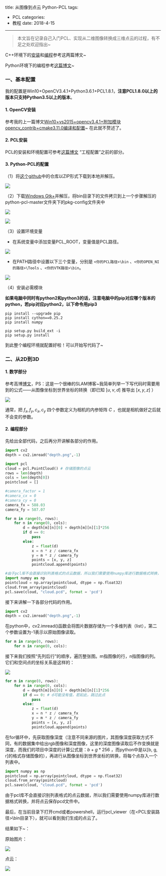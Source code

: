 title: 从图像到点云 Python-PCL
tags: 
  - PCL
categories: 
  - 教程
date: 2018-4-15
---
> 本文旨在记录自己入门PCL、实现从二维图像转换成三维点云的过程，有不足之处欢迎指出~

<!--more-->

C++环境下的[安装](https://blog.csdn.net/gurenyigu/article/details/78773395)和[编程](http://www.cnblogs.com/gaoxiang12/p/4652478.html)参考这两篇博文~

Python环境下的编程参考[这篇博文](http://www.rosclub.cn/post-682.html)~

### 一、基本配置

我的配置是Win10+OpenCV3.4.1+Python3.6.1+PCL1.8.1，**注意PCL1.8.0以上的版本只支持Python3.5以上的版本**。

#### 1. OpenCV安装

参考我的上一篇博文[Win10+vs2015+opencv3.4.1+附加模块opencv_contrib+cmake3.11.0编译和配置](https://elody-07.github.io/opencv3.4.1+contrib+cmake3.11.0/#2-opencv3-4-1)~ 在此就不赘述了。

#### 2. PCL安装

PCL的安装和环境配置可参考[这篇博文]((https://blog.csdn.net/gurenyigu/article/details/78773395)) “工程配置”之前的部分。

#### 3. Python-PCL的配置

（1）将[这个github](https://github.com/strawlab/python-pcl)中的仓库以ZIP形式下载到本地并解压。

![](https://ws1.sinaimg.cn/large/006lJSqNly1fqdjg8qqd7j311y0hndiy.jpg)

（2）下载[Windows Gtk+](http://win32builder.gnome.org/)并解压，将bin目录下的文件拷贝到上一个步骤解压的python-pcl-master文件夹下的pkg-config文件夹中

![](https://ws1.sinaimg.cn/large/006lJSqNly1fqdjinnlzaj30lu0e4403.jpg)

![](https://ws1.sinaimg.cn/large/006lJSqNly1fqdjllw1plj30ns0dy75q.jpg)

（3）设置环境变量

- 在系统变量中添加变量PCL_ROOT，变量值是PCL路径。

![](https://ws1.sinaimg.cn/large/006lJSqNly1fqdjpjm4y9j30ge07hdg1.jpg)

- 在PATH路径中设置以下三个变量，分别是 `<你的PCL路径>\bin` 、`<你的OPEN_NI的路径>\Tools` 、`<你的VTK路径>\bin`。

![](https://ws1.sinaimg.cn/large/006lJSqNly1fqdjsspjifj30ek0fn3zc.jpg)

（4）安装必需模块

**如果电脑中同时有python2和python3的话，注意电脑中的pip对应哪个版本的python，若pip对应python2，以下命令用pip3**

```
pip install --upgrade pip
pip install cython==0.25.2
pip install numpy

pip setup.py build_ext -i
pip setup.py install
```

到此整个编程环境就配置好啦！可以开始写代码了~

### 二、从2D到3D

#### 1. 数学部分

参考高博[博文](http://www.cnblogs.com/gaoxiang12/p/4652478.html)，PS：这是一个很棒的SLAM博客~我简单列举一下写代码时需要用到的公式——从图像坐标到世界坐标的转换（即已知 $[u,v,d]$ 推导出 $[x,y,z]$ ）

![](https://ws1.sinaimg.cn/large/006lJSqNly1fq4zhve69cj306804ngli.jpg)

通常，把 $f_x,f_y,c_x,c_y$ 四个参数定义为相机的内参矩阵 $C$ ，也就是相机做好之后就不会变的参数。

#### 2. 编程部分

先给出全部代码，之后再分开讲解各部分的作用。

```python
import cv2
depth = cv2.imread("depth.png",-1) 

import pcl
cloud = pcl.PointCloud() # 存储图像的点云
rows = len(depth)
cols = len(depth[0])
pointcloud = [] 

#camera_factor = 1
#camera_cx = 0
#camera_cy = 0
camera_fx = 588.03
camera_fy = 587.07

for m in range(0, rows):
    for n in range(0, cols):
        d = depth[m][n][0] + depth[m][n][1]*256
        if d == 0:
            pass
        else:
            z = float(d)
            x = n * z / camera_fx
            y = m * z / camera_fy
            points = [x, y, z]
            pointcloud.append(points)

#由于pcl库不会直接识别列表格式的点云数据，所以我们需要使用numpy库进行数据格式转换，并将点云保存pcd文件中。
import numpy as np
pointcloud = np.array(pointcloud, dtype = np.float32)
cloud.from_array(pointcloud)
pcl.save(cloud, "cloud.pcd", format = 'pcd')
```

接下来讲解一下各部分代码的作用。

```python
import cv2
depth = cv2.imread("depth.png",-1) 
```

在python中，cv2.imread()函数会将图片数据存储为一个多维列表（list），第二个参数设置为-1表示以原始图像读取。

```python
for m in range(0, rows):
    for n in range(0, cols):
```

接下来我们按照“先列后行”的顺序，遍历整张图。m指图像的行，n指图像的列。它们和空间点的坐标关系是这样的：

![](https://ws1.sinaimg.cn/large/006lJSqNly1fq5192o3z3j308w06i0sl.jpg)

```python
for m in range(0, rows):
    for n in range(0, cols):
        d = depth[m][n][0] + depth[m][n][1]*256
        if d == 0: # d可能没有值，若如此，跳过此点
            pass
        else:
            z = float(d)
            x = n * z / camera_fx
            y = m * z / camera_fy
            points = [x, y, z]
            pointcloud.append(points)
```

在for循环中，先获取图像深度（注意不同来源的图片，其图像深度获取方式不同，有的数据集中给出rgb图像和深度图像，这里的深度图像读取后不作变换就是深度，而我们的项目中深度的计算公式是：$b + g * 256$ ，而python中是以[b, g, r]的格式存储图像的），再进行从图像坐标到世界坐标的转换，将每个点存入一个列表中。

```python
import numpy as np
pointcloud = np.array(pointcloud, dtype = np.float32)
cloud.from_array(pointcloud)
pcl.save(cloud, "cloud.pcd", format = 'pcd')
```

由于pcl库不会直接识别列表格式的点云数据，所以我们需要使用numpy库进行数据格式转换，并将点云保存pcd文件中。

最后，在当前目录下打开cmd或者powershell，运行pcl_viewer（在<PCL安装路径>\bin目录下），就可以看到我们生成的点云了。

结果如下~：

原始图片：

![](https://ws1.sinaimg.cn/large/006lJSqNly1fqdkgunczyj30hs0dcgml.jpg)

点云：

![](https://ws1.sinaimg.cn/large/006lJSqNly1fqdkmohefvj311y0kg7cj.jpg)

